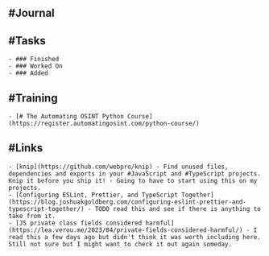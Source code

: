 ## #Journal
## #Tasks
	- ### Finished
	- ### Worked On
	- ### Added
## #Training
	- [# The Automating OSINT Python Course](https://register.automatingosint.com/python-course/)
## #Links
	- [knip](https://github.com/webpro/knip) - Find unused files, dependencies and exports in your #JavaScript and #TypeScript projects. Knip it before you ship it! - Going to have to start using this on my projects.
	- [Configuring ESLint, Prettier, and TypeScript Together](https://blog.joshuakgoldberg.com/configuring-eslint-prettier-and-typescript-together/) - TODO read this and see if there is anything to take from it.
	- [JS private class fields considered harmful](https://lea.verou.me/2023/04/private-fields-considered-harmful/) - I read this a few days ago but didn't think it was worth including here. Still not sure but I might want to check it out again someday.
